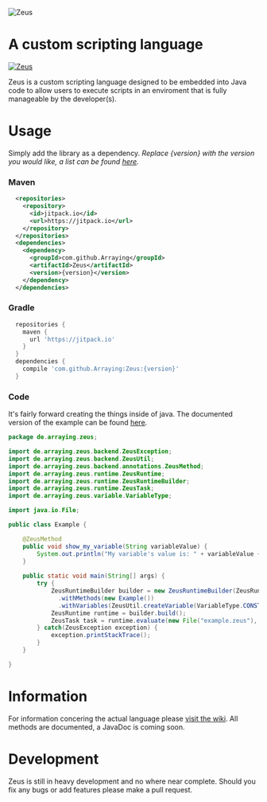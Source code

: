 ![Zeus](http://i.imgur.com/7kZbvbW.png)

# A custom scripting language

[![Zeus](https://jitpack.io/v/Arraying/life.svg)](https://jitpack.io/#arraying/zeus)

Zeus is a custom scripting language designed to be embedded into Java code to allow users to execute scripts in an enviroment that is fully manageable by the developer(s).

# Usage

Simply add the library as a dependency. 
*Replace {version} with the version you would like, a list can be found [here](https://github.com/Arraying/Zeus/releases).*

### Maven

```xml
  <repositories>
    <repository>
      <id>jitpack.io</id>
      <url>https://jitpack.io</url>
    </repository>
  </repositories>
  <dependencies>
    <dependency>
      <groupId>com.github.Arraying</groupId>
      <artifactId>Zeus</artifactId>
      <version>{version}</version>
    </dependency>
  </dependencies>
```

### Gradle

```gradle
  repositories {
    maven { 
      url 'https://jitpack.io' 
    }
  }
  dependencies {
    compile 'com.github.Arraying:Zeus:{version}'
  }
```

### Code

It's fairly forward creating the things inside of java.
The documented version of the example can be found [here](https://github.com/Arraying/Zeus/blob/master/src/main/java/de/arraying/zeus/Example.java).
```java
package de.arraying.zeus;

import de.arraying.zeus.backend.ZeusException;
import de.arraying.zeus.backend.ZeusUtil;
import de.arraying.zeus.backend.annotations.ZeusMethod;
import de.arraying.zeus.runtime.ZeusRuntime;
import de.arraying.zeus.runtime.ZeusRuntimeBuilder;
import de.arraying.zeus.runtime.ZeusTask;
import de.arraying.zeus.variable.VariableType;

import java.io.File;

public class Example {

    @ZeusMethod
    public void show_my_variable(String variableValue) {
        System.out.println("My variable's value is: " + variableValue + "!");
    }
    
    public static void main(String[] args) {
        try {
            ZeusRuntimeBuilder builder = new ZeusRuntimeBuilder(ZeusRuntimeBuilder.Configuration.STANDARD)
              .withMethods(new Example())
              .withVariables(ZeusUtil.createVariable(VariableType.CONSTANT, "my_var", "My Variable"));
            ZeusRuntime runtime = builder.build();
            ZeusTask task = runtime.evaluate(new File("example.zeus"), Throwable::printStackTrace);
        } catch(ZeusException exception) {
            exception.printStackTrace();
        }
    }

}

```

# Information

For information concering the actual language please [visit the wiki](https://github.com/Arraying/Zeus/wiki).
All methods are documented, a JavaDoc is coming soon.

# Development

Zeus is still in heavy development and no where near complete. Should you fix any bugs or add features please make a pull request.




